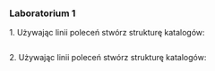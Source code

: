 ### Laboratorium 1

1\. Używając linii poleceń stwórz strukturę katalogów:

```sh
```

2\. Używając linii poleceń stwórz strukturę katalogów:
```sh
```

